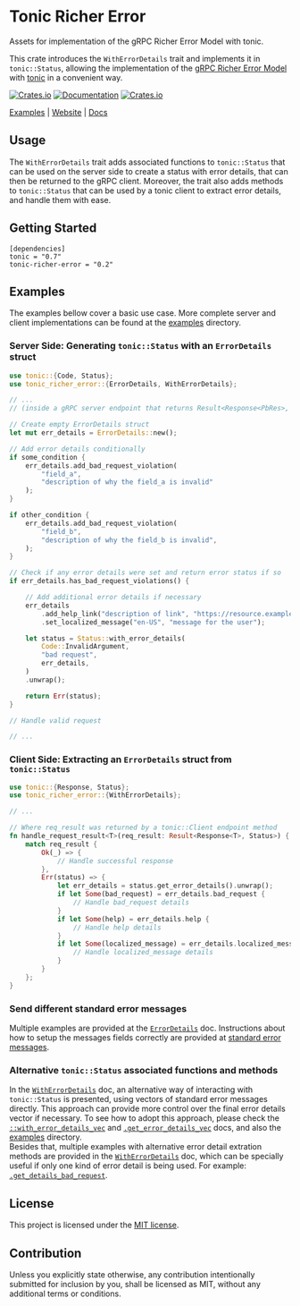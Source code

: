 # Tonic Richer Error
Assets for implementation of the gRPC Richer Error Model with tonic.

This crate introduces the `WithErrorDetails` trait and implements it in
`tonic::Status`, allowing the implementation of the [gRPC Richer Error Model]
with [tonic] in a convenient way.

[![Crates.io](https://img.shields.io/crates/v/tonic-richer-error)](https://crates.io/crates/tonic-richer-error)
[![Documentation](https://docs.rs/tonic-richer-error/badge.svg)](https://docs.rs/tonic-richer-error)
[![Crates.io](https://img.shields.io/crates/l/tonic-richer-error)](LICENSE)

[Examples] | [Website] | [Docs] 

## Usage
The `WithErrorDetails` trait adds associated functions to `tonic::Status` that
can be used on the server side to create a status with error details, that can
then be returned to the gRPC client. Moreover, the trait also adds methods
to `tonic::Status` that can be used by a tonic client to extract error details,
and handle them with ease.

## Getting Started
```
[dependencies]
tonic = "0.7"
tonic-richer-error = "0.2"
```

## Examples

The examples bellow cover a basic use case. More complete server and client
implementations can be found at the [examples] directory.

### Server Side: Generating `tonic::Status` with an `ErrorDetails` struct
```rust
use tonic::{Code, Status};
use tonic_richer_error::{ErrorDetails, WithErrorDetails};

// ...
// (inside a gRPC server endpoint that returns Result<Response<PbRes>, Status>)

// Create empty ErrorDetails struct
let mut err_details = ErrorDetails::new();

// Add error details conditionally
if some_condition {
    err_details.add_bad_request_violation(
        "field_a",
        "description of why the field_a is invalid"
    );
}

if other_condition {
    err_details.add_bad_request_violation(
        "field_b",
        "description of why the field_b is invalid",
    );
}

// Check if any error details were set and return error status if so
if err_details.has_bad_request_violations() {

    // Add additional error details if necessary
    err_details
        .add_help_link("description of link", "https://resource.example.local")
        .set_localized_message("en-US", "message for the user");

    let status = Status::with_error_details(
        Code::InvalidArgument,
        "bad request",
        err_details,
    )
    .unwrap();

    return Err(status);
}

// Handle valid request

// ...
```

### Client Side: Extracting an `ErrorDetails` struct from `tonic::Status`
```rust
use tonic::{Response, Status};
use tonic_richer_error::{WithErrorDetails};

// ...

// Where req_result was returned by a tonic::Client endpoint method
fn handle_request_result<T>(req_result: Result<Response<T>, Status>) {
    match req_result {
        Ok(_) => {
            // Handle successful response
        },
        Err(status) => {
            let err_details = status.get_error_details().unwrap();
            if let Some(bad_request) = err_details.bad_request {
                // Handle bad_request details
            }
            if let Some(help) = err_details.help {
                // Handle help details
            }
            if let Some(localized_message) = err_details.localized_message {
                // Handle localized_message details
            }
        }
    };
}
```

### Send different standard error messages
Multiple examples are provided at the [`ErrorDetails`] doc. Instructions about
how to setup the messages fields correctly are provided at
[standard error messages].

### Alternative `tonic::Status` associated functions and methods
In the [`WithErrorDetails`] doc, an alternative way of interacting with
`tonic::Status` is presented, using vectors of standard error messages
directly. This approach can provide more control over the final error details
vector if necessary. To see how to adopt this approach, please check the
[`::with_error_details_vec`] and [`.get_error_details_vec`] docs, and also the
[examples] directory.\
Besides that, multiple examples with alternative error detail extration methods
are provided in the [`WithErrorDetails`] doc, which can be specially useful if
only one kind of error detail is being used. For example:
[`.get_details_bad_request`].

## License

This project is licensed under the [MIT license](LICENSE).

## Contribution

Unless you explicitly state otherwise, any contribution intentionally submitted
for inclusion by you, shall be licensed as MIT, without any additional terms or
conditions.

[gRPC Richer Error Model]: https://www.grpc.io/docs/guides/error/
[tonic]: https://github.com/hyperium/tonic
[Examples]: https://github.com/flemosr/tonic-richer-error/tree/main/examples
[Website]: https://github.com/flemosr/tonic-richer-error
[Docs]: https://docs.rs/tonic-richer-error/0.2.1/tonic_richer_error/
[examples]: https://github.com/flemosr/tonic-richer-error/tree/main/examples
[standard error messages]: https://github.com/googleapis/googleapis/blob/master/google/rpc/error_details.proto
[`ErrorDetails`]: https://docs.rs/tonic-richer-error/0.2.1/tonic_richer_error/struct.ErrorDetails.html
[`WithErrorDetails`]: https://docs.rs/tonic-richer-error/0.2.1/tonic_richer_error/trait.WithErrorDetails.html
[`::with_error_details_vec`]: https://docs.rs/tonic-richer-error/0.2.1/tonic_richer_error/trait.WithErrorDetails.html#tymethod.with_error_details_vec
[`.get_error_details_vec`]: https://docs.rs/tonic-richer-error/0.2.1/tonic_richer_error/trait.WithErrorDetails.html#tymethod.get_error_details_vec
[`.get_details_bad_request`]: https://docs.rs/tonic-richer-error/0.2.1/tonic_richer_error/trait.WithErrorDetails.html#tymethod.get_details_bad_request